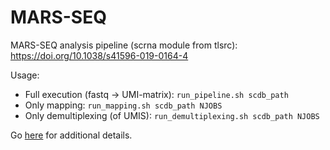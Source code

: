 # MARS-SEQ
MARS-SEQ analysis pipeline (scrna module from tlsrc): 
https://doi.org/10.1038/s41596-019-0164-4

Usage: 
  - Full execution (fastq -> UMI-matrix): `run_pipeline.sh scdb_path`
  - Only mapping: `run_mapping.sh scdb_path NJOBS`
  - Only demultiplexing (of UMIS): `run_demultiplexing.sh scdb_path NJOBS`

Go [here](https://tanaylab.github.io/old_resources/pages/672.html) for additional details.
